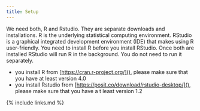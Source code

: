 ```yaml
---
title: Setup
---
```

We need both, R and Rstudio. They are separate downloads and installations. R is the underlying statistical computing environment. RStudio is a graphical integrated development environment (IDE) that makes using R user-friendly. You need to install R before you install RStudio. Once both are installed RStudio will run R in the background. You do not need to run it separately.

- you install R from [https://cran.r-project.org/](), please make sure that you have at least version 4.0
- you install Rstudio from [https://posit.co/download/rstudio-desktop/](), please make sure that you have a t least version 1.2


{% include links.md %}
